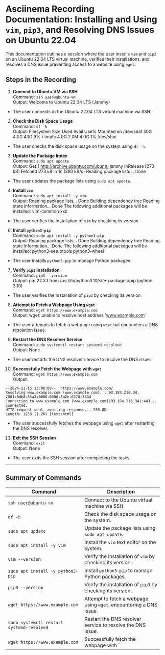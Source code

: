 # Asciinema Recording Documentation: Installing and Using `vim`, `pip3`, and Resolving DNS Issues on Ubuntu 22.04

This documentation outlines a session where the user installs `vim` and `pip3` on an Ubuntu 22.04 LTS virtual machine, verifies their installations, and resolves a DNS issue preventing access to a website using `wget`.

## Steps in the Recording

1. **Connect to Ubuntu VM via SSH**  
   Command: `ssh user@ubuntu-vm`  
   Output:  Welcome to Ubuntu 22.04 LTS (Jammy)
- The user connects to the Ubuntu 22.04 LTS virtual machine via SSH.

2. **Check the Disk Space Usage**  
Command: `df -h`  
Output:  Filesystem Size Used Avail Use% Mounted on /dev/sda1 50G 4.0G 43G 9% / tmpfs 4.0G 2.0M 4.0G 1% /dev/shm
- The user checks the disk space usage on the system using `df -h`.

3. **Update the Package Index**  
Command: `sudo apt update`  
Output:  Get:1 http://archive.ubuntu.com/ubuntu jammy InRelease [273 kB] Fetched 273 kB in 1s (380 kB/s) Reading package lists... Done
- The user updates the package lists using `sudo apt update`.

4. **Install `vim`**  
Command: `sudo apt install -y vim`  
Output:  Reading package lists... Done Building dependency tree Reading state information... Done The following additional packages will be installed: vim-common xxd
- The user verifies the installation of `vim` by checking its version.

6. **Install `python3-pip`**  
Command: `sudo apt install -y python3-pip`  
Output:  Reading package lists... Done Building dependency tree Reading state information... Done The following additional packages will be installed: python3-setuptools python3-wheel
- The user installs `python3-pip` to manage Python packages.

7. **Verify `pip3` Installation**  
Command: `pip3 --version`  
Output:  pip 22.3.1 from /usr/lib/python3.10/site-packages/pip (python 3.10)
- The user verifies the installation of `pip3` by checking its version.

8. **Attempt to Fetch a Webpage Using `wget`**  
Command: `wget https://www.example.com`  
Output:  wget: unable to resolve host address 'www.example.com'
- The user attempts to fetch a webpage using `wget` but encounters a DNS resolution issue.

9. **Restart the DNS Resolver Service**  
Command: `sudo systemctl restart systemd-resolved`  
Output: None  
- The user restarts the DNS resolver service to resolve the DNS issue.

10. **Successfully Fetch the Webpage with `wget`**  
 Command: `wget https://www.example.com`  
 Output:  
 ```
 --2024-11-15 13:00:00--  https://www.example.com/
 Resolving www.example.com (www.example.com)... 93.184.216.34, 2001:0db8:85a3:0000:0000:8a2e:0370:7334
 Connecting to www.example.com (www.example.com)|93.184.216.34|:443... connected.
 HTTP request sent, awaiting response... 200 OK
 Length: 1256 (1.2K) [text/html]
 ```
 - The user successfully fetches the webpage using `wget` after restarting the DNS resolver.

11. **Exit the SSH Session**  
 Command: `exit`  
 Output: None  
 - The user exits the SSH session after completing the tasks.

---

## Summary of Commands

| Command                                | Description                                                                      |
|----------------------------------------|----------------------------------------------------------------------------------|
| `ssh user@ubuntu-vm`                   | Connect to the Ubuntu virtual machine via SSH.                                   |
| `df -h`                                | Check the disk space usage on the system.                                        |
| `sudo apt update`                     | Update the package lists using `sudo apt update`.                                |
| `sudo apt install -y vim`              | Install the `vim` text editor on the system.                                     |
| `vim --version`                        | Verify the installation of `vim` by checking its version.                        |
| `sudo apt install -y python3-pip`      | Install `python3-pip` to manage Python packages.                                 |
| `pip3 --version`                       | Verify the installation of `pip3` by checking its version.                       |
| `wget https://www.example.com`         | Attempt to fetch a webpage using `wget`, encountering a DNS issue.              |
| `sudo systemctl restart systemd-resolved` | Restart the DNS resolver service to resolve the DNS issue.                       |
| `wget https://www.example.com`         | Successfully fetch the webpage with `
